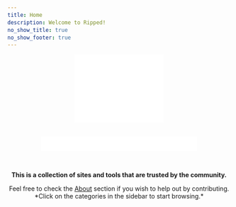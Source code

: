 ```yaml
---
title: Home
description: Welcome to Ripped!
no_show_title: true
no_show_footer: true
---
```

<img 
    style="display: block; 
           margin-left: auto;
           margin-right: auto;
           width: 40%;"
    src="/img/rippedtransparent-cropped.svg" 
    alt="Ripped Logo"
    id= "logo">
</img>
![]()

<img 
    style="display: block; 
           margin-left: auto;
           margin-right: auto;
           width: 70%;"
    src="/img/ripped_banner.svg" 
    alt="Ripped Banner"
    id= "banner">
</img>

![]()
**<center>This is a collection of sites and tools that are trusted by the community.**</center>  

<center>Feel free to check the <a target="_self" href="/About">About</a> section if you wish to help out by contributing.</center>  

<center>*Click on the categories in the sidebar to start browsing.*</center>
